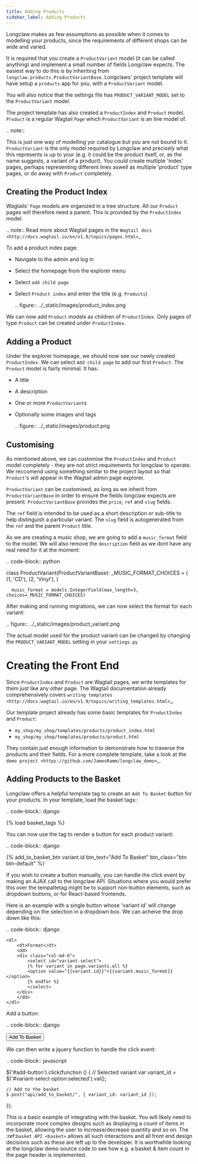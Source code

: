 ```yaml
---
title: Adding Products
sidebar_label: Adding Products
---
```


Longclaw makes as few assumptions as possible when it comes to modelling your products, since the
requirements of different shops can be wide and varied.

It is required that you create a ``ProductVariant`` model (it can be called anything) and implement
a small number of fields Longclaw expects.
The easiest way to do this is by inheriting from ``longclaw.products.ProductVariantBase``.
Longclaws' project template will have setup a ``products`` app for you, with a ``ProductVariant`` model.

You will also notice that the settings file has ``PRODUCT_VARIANT_MODEL`` set to the ``ProductVariant`` model.

The project template has also created a ``ProductIndex`` and ``Product`` model.
``Product`` is a regular Wagtail ``Page`` which ``ProductVariant`` is an line model of.

.. note::

  This is just one way of modelling yor catalogue but you are not bound to it. ``ProductVariant`` is the only model
  required by Longclaw and precisely what this represents is up to your (e.g. it could be the product itself, or, as the name
  suggests, a variant of a product). You could create multiple 'index' pages, perhaps representing different lines
  aswell as multiple 'product' type pages, or do away with ``Product`` completely.


Creating the Product Index
--------------------------
Wagtails' ``Page`` models are organized in a tree structure. All our ``Product`` pages will therefore
need a parent. This is provided by the  ``ProductIndex`` model.

.. note::
  Read more about Wagtail pages in the `Wagtail docs <http://docs.wagtail.io/en/v1.9/topics/pages.html>`_

To add a product index page:

- Navigate to the admin and log in
- Select the homepage from the explorer menu
- Select ``add child page``
- Select ``Product index`` and enter the title (e.g. `Products`)

  .. figure:: ../_static/images/product_index.png

We can now add ``Product`` models as children of ``ProductIndex``. Only pages of type ``Product`` can be created under ``ProductIndex``.

Adding a Product
----------------

Under the explorer homepage, we should now see our newly created ``ProductIndex``. We can select ``Add child page`` to add our first
``Product``. The ``Product`` model is fairly minimal. It has:

- A title
- A description
- One or more ``ProductVariant``s
- Optionally some images and tags

  .. figure:: ../_static/images/product.png


Customising
------------
As mentioned above, we can customise the ``ProductIndex`` and ``Product`` model completely - they
are not strict requirements for longclaw to operate. We reccomend using something similar to
the project layout so that ``Product``'s will appear in the Wagtail admin page explorer.

``ProductVariant`` can be customised, as long as we inherit from ``ProductVariantBase`` in order to ensure
the fields longclaw expects are present.
``ProductVariantBase`` provides the ``price``, ``ref`` and ``slug`` fields.

The ``ref`` field is intended to be used as a short description or sub-title to help distinguish a particular variant.
The ``slug`` field is autogenerated from the ``ref`` and the parent ``Product`` title.

As we are creating a music shop, we are going to add a ``music_format`` field to the model. We will also
remove the ``description`` field as we dont have any real need for it at the moment:

.. code-block:: python

  class ProductVariant(ProductVariantBase):
      _MUSIC_FORMAT_CHOICES = (
        (1, 'CD'),
        (2, 'Vinyl'),
      )

      music_format = models.IntegerField(max_length=3, choices=_MUSIC_FORMAT_CHOICES)

After making and running migrations, we can now select the format for each variant:

  .. figure:: ../_static/images/product_variant.png

The actual model used for the product variant can be changed by changing the ``PRODUCT_VARIANT_MODEL`` setting in your ``settings.py``

Creating the Front End
=======================

Since ``ProductIndex`` and ``Product`` are Wagtail pages, we write templates for them just like any other page.
The Wagtail documentation already comprehensively covers `writing templates <http://docs.wagtail.io/en/v1.9/topics/writing_templates.html>`_.

Our template project already has some basic templates for ``ProductIndex`` and ``Product``:

- ``my_shop/my_shop/templates/products/product_index.html``
- ``my_shop/my_shop/templates/products/product.html``

They contain just enough information to demonstrate how to traverse the products and their fields.
For a more complete template, take a look at the `demo project <https://github.com/JamesRamm/longclaw_demo>`_.

Adding Products to the Basket
-----------------------------

Longclaw offers a helpful template tag to create an ``Add To Basket`` button for your products.
In your template, load the basket tags::

.. code-block:: django

  {% load basket_tags %}

You can now use the tag to render a button for each product variant:

.. code-block:: django

  {% add_to_basket_btn variant.id btn_text="Add To Basket" btn_class="btn btn-default" %}


If you wish to create a button manually, you can handle the click event by making an AJAX call to the longclaw API.
Situations where you would prefer this over the tempaltetag might be to support non-button elements, such as
dropdown buttons, or for React-based frontends.

Here is an example with a single button whose 'variant id' will change depending on the selection in a dropdown box.
We can acheive the drop down like this:

.. code-block:: django

    <dl>
        <dt>Format</dt>
        <dd>
        <div class="col-md-6">
            <select id="variant-select">
            {% for variant in page.variants.all %}
            <option value="{{variant.id}}">{{variant.music_format}}</option>
            {% endfor %}
            </select>
        </div>
        </dd>
    </dl>

Add a button:

.. code-block:: django

  <button id="add-button">Add To Basket</button>

We can then write a jquery function to handle the click event:

.. code-block:: javascript

  $('#add-button').click(function () {
    // Selected variant
    var variant_id = $('#variant-select option:selected').val();

    // Add to the basket
    $.post("api/add_to_basket/", { variant_id: variant_id });
  });

This is a basic example of integrating with the basket. You will likely need to incorporate more
complex designs such as displaying a count of items in the basket, allowing the user to increase/decrease
quantity and so on. The :ref:`basket API <basket>` allows all such interactions and all front end design decisions such as these are left up to the developer.
It is worthwhile looking at the longclaw demo source code to see how e.g. a basket & item count in the page header is implemented.

